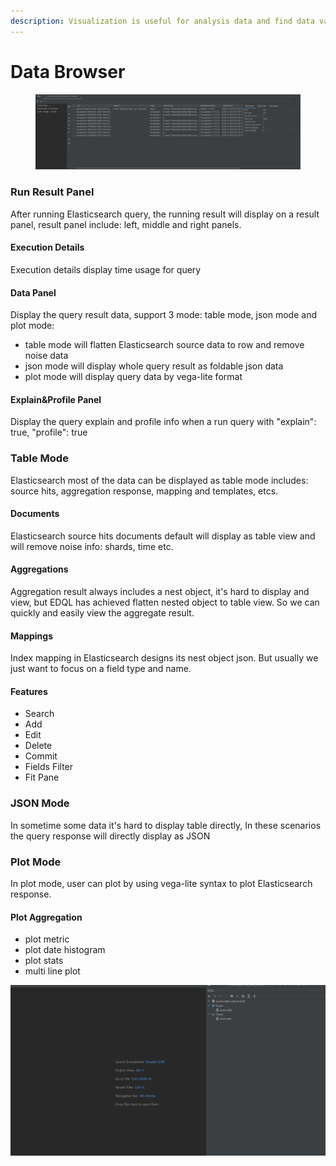 ```yaml
---
description: Visualization is useful for analysis data and find data value
---
```


# Data Browser

<figure><img src="../.gitbook/assets/image (3) (1).png" alt=""><figcaption></figcaption></figure>

### Run Result Panel

After running Elasticsearch query, the running result will display on a result panel, result panel include: left, middle and right panels.

#### Execution Details

Execution details display time usage for query

#### Data Panel

Display the query result data, support 3 mode: table mode, json mode and plot mode:

* table mode will flatten Elasticsearch source data to row and remove noise data
* json mode will display whole query result as foldable json data
* plot mode will display query data by vega-lite format

#### Explain\&Profile Panel

Display the query explain and profile info when a run query with "explain": true, "profile": true

### Table Mode

Elasticsearch most of the data can be displayed as table mode includes: source hits, aggregation response, mapping and templates, etcs.

#### Documents

Elasticsearch source hits documents default will display as table view and will remove noise info: shards, time etc.

#### Aggregations

Aggregation result always includes a nest object, it's hard to display and view, but EDQL has achieved flatten nested object to table view. So we can quickly and easily view the aggregate result.

#### Mappings

Index mapping in Elasticsearch designs its nest object json. But usually we just want to focus on a field type and name.

#### Features

* Search
* Add
* Edit
* Delete
* Commit
* Fields Filter
* Fit Pane

### JSON Mode

In sometime some data it's hard to display table directly, In these scenarios the query response will directly display as JSON

### Plot Mode

In plot mode, user can plot by using vega-lite syntax to plot Elasticsearch response.

#### Plot Aggregation

* plot metric
* plot date histogram
* plot stats
* multi line plot

![](../.gitbook/assets/display-chart.gif)
